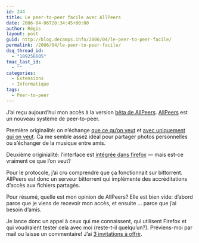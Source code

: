 ```yaml
---
id: 244
title: Le peer-to-peer facile avec AllPeers
date: 2006-04-06T20:34:45+00:00
author: Régis
layout: post
guid: http://blog.decamps.info/2006/04/le-peer-to-peer-facile/
permalink: /2006/04/le-peer-to-peer-facile/
dsq_thread_id:
  - "189256605"
tmac_last_id:
  - ""
categories:
  - Extensions
  - Informatique
tags:
  - Peer-to-peer
---
```

J&rsquo;ai reçu aujourd&rsquo;hui mon accès à la version [bêta de AllPeers](http://www.allpeers.com/blog/2006/04/05/i-want-my-beta/). [AllPeers](http://www.allpeers.com/index_f.htm) est un nouveau système de peer-to-peer.

Première originalité: on n&rsquo;échange [que ce qu&rsquo;on veut](http://www.allpeers.com/img/screen2_2.jpg) et [avec uniquement qui on veut](http://www.allpeers.com/img/screen3_2.jpg). Ca me semble assez idéal pour partager photos personnelles ou s&rsquo;échanger de la musique entre amis.

Deuxième originialité: l&rsquo;interface est [intégrée dans firefox](http://www.allpeers.com/img/screen1_3.jpg) &#8212; mais est-ce vraiment ce que l&rsquo;on veut?

Pour le protocole, j&rsquo;ai cru comprendre que ça fonctionnait sur bittorrent. AllPeers est donc un serveur bittorrent qui implémente des accréditations d&rsquo;accès aux fichiers partagés.

Pour résumé, quelle est mon opinion de AllPeers? Elle est bien vide: d&rsquo;abord parce que je viens de recevoir mon accès, et ensuite &#8230; parce que j&rsquo;ai besoin d&rsquo;amis.

Je lance donc un appel à ceux qui me connaissent, qui utilisent Firefox et qui voudraient tester cela avec moi (reste-t-il quelqu&rsquo;un?). Préviens-moi par mail ou laisse un commentaire! J&rsquo;ai [3 invitations à offrir](http://blog.decamps.info/data/capture1_allpeers.png).